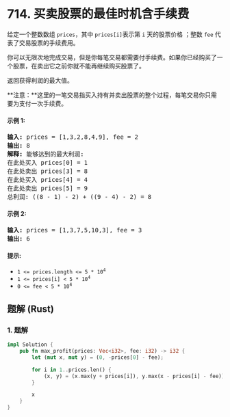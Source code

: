 # 714. 买卖股票的最佳时机含手续费
给定一个整数数组 `prices`，其中 `prices[i]`表示第 `i` 天的股票价格 ；整数 `fee` 代表了交易股票的手续费用。

你可以无限次地完成交易，但是你每笔交易都需要付手续费。如果你已经购买了一个股票，在卖出它之前你就不能再继续购买股票了。

返回获得利润的最大值。

**注意：**这里的一笔交易指买入持有并卖出股票的整个过程，每笔交易你只需要为支付一次手续费。

#### 示例 1:
<pre>
<strong>输入:</strong> prices = [1,3,2,8,4,9], fee = 2
<strong>输出:</strong> 8
<strong>解释:</strong> 能够达到的最大利润:
在此处买入 prices[0] = 1
在此处卖出 prices[3] = 8
在此处买入 prices[4] = 4
在此处卖出 prices[5] = 9
总利润: ((8 - 1) - 2) + ((9 - 4) - 2) = 8
</pre>

#### 示例 2:
<pre>
<strong>输入:</strong> prices = [1,3,7,5,10,3], fee = 3
<strong>输出:</strong> 6
</pre>

#### 提示:
* <code>1 <= prices.length <= 5 * 10<sup>4</sup></code>
* <code>1 <= prices[i] < 5 * 10<sup>4</sup></code>
* <code>0 <= fee < 5 * 10<sup>4</sup></code>

## 题解 (Rust)

### 1. 题解
```Rust
impl Solution {
    pub fn max_profit(prices: Vec<i32>, fee: i32) -> i32 {
        let (mut x, mut y) = (0, -prices[0] - fee);

        for i in 1..prices.len() {
            (x, y) = (x.max(y + prices[i]), y.max(x - prices[i] - fee));
        }

        x
    }
}
```
